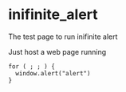 # inifinite_alert
The test page to run inifinite alert

Just host a web page running 
```
for ( ; ; ) {
  window.alert("alert")
}
```
